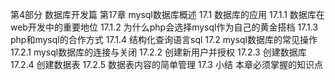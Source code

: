第4部分 数据库开发篇
第17章 mysql数据库概述
17.1 数据库的应用
17.1.1 数据库在web开发中的重要地位
17.1.2 为什么php会选择mysql作为自己的黄金搭档
17.1.3 php和mysql的合作方式
17.1.4 结构化查询语言sql
17.2 mysql数据库的常见操作
17.2.1 mysql数据库的连接与关闭
17.2.2 创建新用户并授权
17.2.3 创建数据库
17.2.4 创建数据表
17.2.5 数据表内容的简单管理
17.3 小结
本章必须掌握的知识点
